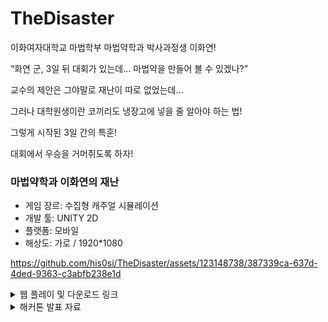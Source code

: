 # TheDisaster

이화여자대학교 마법학부 마법약학과 박사과정생 이화연!

“화연 군, 3일 뒤 대회가 있는데… 마법약을 만들어 볼 수 있겠나?”

교수의 제안은 그야말로 재난이 따로 없었는데…

그러나 대학원생이란 코끼리도 냉장고에 넣을 줄 알아야 하는 법!

그렇게 시작된 3일 간의 특훈!

대회에서 우승을 거머쥐도록 하자!

### 마법약학과 이화연의 재난
- 게임 장르: 수집형 캐주얼 시뮬레이션 
- 개발 툴: UNITY 2D
- 플랫폼: 모바일
- 해상도: 가로 / 1920*1080

https://github.com/his0si/TheDisaster/assets/123148738/387339ca-637d-4ded-9363-c3abfb238e1d

<details>
<summary> 웹 플레이 및 다운로드 링크 </summary>
<div markdown="1">    
  
 https://hylee.itch.io/thedisaster
  
</div>
</details>

<details>
<summary> 해커톤 발표 자료 </summary>
<div markdown="1">    
  
[TheDisaster.pdf](https://github.com/his0si/TheDisaster/files/14229611/TheDisaster.pdf)
  
</div>
</details>

